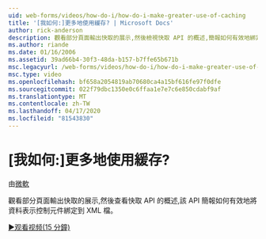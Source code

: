 ```yaml
---
uid: web-forms/videos/how-do-i/how-do-i-make-greater-use-of-caching
title: '[我如何:]更多地使用緩存? | Microsoft Docs'
author: rick-anderson
description: 觀看部分頁面輸出快取的展示,然後檢視快取 API 的概述,簡報如何有效地綁定資料表示...
ms.author: riande
ms.date: 01/16/2006
ms.assetid: 39ad66b4-30f3-48da-b157-b7ffe65b671b
msc.legacyurl: /web-forms/videos/how-do-i/how-do-i-make-greater-use-of-caching
msc.type: video
ms.openlocfilehash: bf658a2054819ab70680ca4a15bf616fe97f0dfe
ms.sourcegitcommit: 022f79dbc1350e0c6ffaa1e7e7c6e850cdabf9af
ms.translationtype: MT
ms.contentlocale: zh-TW
ms.lasthandoff: 04/17/2020
ms.locfileid: "81543830"
---
```

# <a name="how-do-i-make-greater-use-of-caching"></a>[我如何:]更多地使用緩存?

由[微軟](https://github.com/microsoft)

觀看部分頁面輸出快取的展示,然後查看快取 API 的概述,該 API 簡報如何有效地將資料表示控制元件綁定到 XML 檔。

[&#9654;观看视频(15 分鐘)](https://channel9.msdn.com/Blogs/ASP-NET-Site-Videos/how-do-i-make-greater-use-of-caching)
